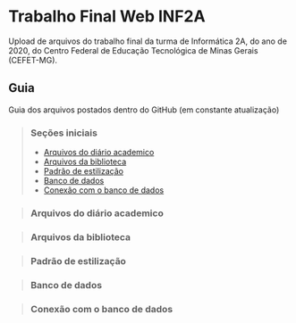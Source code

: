 # Trabalho Final Web INF2A 
Upload de arquivos do trabalho final da turma de Informática 2A, do ano de 2020, do Centro Federal de Educação Tecnológica de Minas Gerais (CEFET-MG).

## Guia
 Guia dos arquivos postados dentro do GitHub (em constante atualização)
 
> ###  Seções iniciais
>  - [Arquivos do diário academico](https://github.com/IzabelaAAndrade/TrabalhoFinalWebINF2A/tree/main/diario_academico)
>  - [Arquivos da biblioteca](https://github.com/IzabelaAAndrade/TrabalhoFinalWebINF2A/tree/main/biblioteca) 
>  - [Padrão de estilização](https://github.com/IzabelaAAndrade/TrabalhoFinalWebINF2A/tree/main/padrao_estilizacao) 
>  - [Banco de dados](https://github.com/IzabelaAAndrade/TrabalhoFinalWebINF2A/tree/main/Bancos_de_Dados)
>  - [Conexão com o banco de dados](https://github.com/IzabelaAAndrade/TrabalhoFinalWebINF2A/tree/main/DB_init)

> ### Arquivos do diário academico
>

>### Arquivos da biblioteca
>

>### Padrão de estilização
>

>### Banco de dados
>

>### Conexão com o banco de dados
>
